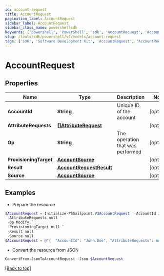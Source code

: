 ```yaml
---
id: account-request
title: AccountRequest
pagination_label: AccountRequest
sidebar_label: AccountRequest
sidebar_class_name: powershellsdk
keywords: ['powershell', 'PowerShell', 'sdk', 'AccountRequest', 'AccountRequest'] 
slug: /tools/sdk/powershell/v3/models/account-request
tags: ['SDK', 'Software Development Kit', 'AccountRequest', 'AccountRequest']
---
```



# AccountRequest

## Properties

Name | Type | Description | Notes
------------ | ------------- | ------------- | -------------
**AccountId** | **String** | Unique ID of the account | [optional] 
**AttributeRequests** | [**[]AttributeRequest**](attribute-request) |  | [optional] 
**Op** | **String** | The operation that was performed | [optional] 
**ProvisioningTarget** | [**AccountSource**](account-source) |  | [optional] 
**Result** | [**AccountRequestResult**](account-request-result) |  | [optional] 
**Source** | [**AccountSource**](account-source) |  | [optional] 

## Examples

- Prepare the resource
```powershell
$AccountRequest = Initialize-PSSailpoint.V3AccountRequest  -AccountId John.Doe `
 -AttributeRequests null `
 -Op Modify `
 -ProvisioningTarget null `
 -Result null `
 -Source null
$AccountRequest = @"{  "AccountId": "John.Doe", "AttributeRequests": null, "Op": "Modify", "ProvisioningTarget": null, "Result": null, "Source": null }"@
```

- Convert the resource from JSON
```powershell
ConvertFrom-JsonToAccountRequest -Json $AccountRequest
```


[[Back to top]](#) 

